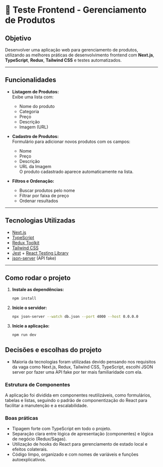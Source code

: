 # 🛒 Teste Frontend - Gerenciamento de Produtos

## Objetivo

Desenvolver uma aplicação web para gerenciamento de produtos, utilizando as melhores práticas de desenvolvimento frontend com **Next.js**, **TypeScript**, **Redux**, **Tailwind CSS** e testes automatizados.

---

## Funcionalidades

- **Listagem de Produtos:**  
  Exibe uma lista com:

  - Nome do produto
  - Categoria
  - Preço
  - Descrição
  - Imagem (URL)

- **Cadastro de Produtos:**  
  Formulário para adicionar novos produtos com os campos:

  - Nome
  - Preço
  - Descrição
  - URL da Imagem  
    O produto cadastrado aparece automaticamente na lista.

- **Filtros e Ordenação:**
  - Buscar produtos pelo nome
  - Filtrar por faixa de preço
  - Ordenar resultados

---

## Tecnologias Utilizadas

- [Next.js](https://nextjs.org/)
- [TypeScript](https://www.typescriptlang.org/)
- [Redux Toolkit](https://redux-toolkit.js.org/)
- [Tailwind CSS](https://tailwindcss.com/)
- [Jest](https://jestjs.io/) + [React Testing Library](https://testing-library.com/docs/react-testing-library/intro/)
- [json-server](https://github.com/typicode/json-server) (API fake)

---

## Como rodar o projeto

1. **Instale as dependências:**

   ```bash
   npm install
   ```

2. **Inicie o servidor:**

   ```bash
   npx json-server --watch db.json --port 4000 --host 0.0.0.0
   ```

3. **Inicie a aplicação:**

   ```bash
   npm run dev
   ```

## Decisões e escolhas do projeto

- Maioria da tecnologias foram utilizadas devido pensando nos requisitos da vaga como Next.js, Redux, Tailwind CSS, TypeScript, escolhi JSON server por fazer uma API fake por ter mais familiaridade com ela.

### Estrutura de Componentes

A aplicação foi dividida em componentes reutilizáveis, como formulários, tabelas e listas, seguindo o padrão de componentização do React para facilitar a manutenção e a escalabilidade.

### Boas práticas

- Tipagem forte com TypeScript em todo o projeto.
- Separação clara entre lógica de apresentação (componentes) e lógica de negócio (Redux/Sagas).
- Utilização de hooks do React para gerenciamento de estado local e efeitos colaterais.
- Código limpo, organizado e com nomes de variáveis e funções autoexplicativos.

